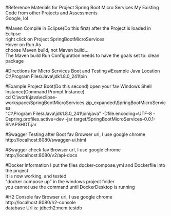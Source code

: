 #Reference Materials for Project Spring Boot Micro Services
My Existing Code from other Projects and Assessments<br/>
Google, lol

#Maven Compile in Eclipse(Do this first)
after the Project is loaded in Eclipse<br/>
right click on Project SpringBootMicroServices<br>
Hover on Run As<br/>
choose Maven build, not Maven build...<br>
The Maven build Run Configuration needs to have the goals set to: clean package


#Directions for Micro Services Boot and Testing
#Example Java Location
C:\Program Files\Java\jdk1.8.0_241\bin


#Example Project Boot(Do this second)
open your fav Windows Shell Instance(Command Prompt Instance)<br/>
cd C:\work\java\eclipse-workspace\SpringBootMicroServices.zip_expanded\SpringBootMicroServices<br/>
"C:\Program Files\Java\jdk1.8.0_241\bin\java" -Dfile.encoding=UTF-8 -Dspring.profiles.active=dev -jar target/SpringBootMicroServices-0.0.1-SNAPSHOT.jar


#Swagger Testing after Boot
fav Browser url, I use google chrome<br/>
http://localhost:8080/swagger-ui.html

#Swagger check
fav Browser url, I use google chrome<br/>
http://localhost:8080/v2/api-docs

#Docker Information
I put the files docker-compose.yml and Dockerfile into the project<br/>
It is now working, and tested<br/>
"docker compose up" in the windows project folder<br/>
you cannot use the command until DockerDesktop is running

#H2 Console 
fav Browser url, I use google chrome<br/>
http://localhost:8080/h2-console<br/>
database Url is: jdbc:h2:mem:testdb


